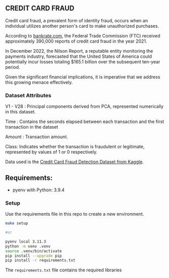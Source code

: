 ## CREDIT CARD FRAUD
Credit card fraud, a prevalent form of identity fraud, occurs when an individual utilizes another person's card to make unauthorized purchases.

According to [bankrate.com](https://www.bankrate.com/finance/credit-cards/credit-card-fraud-statistics/), the Federal Trade Commission (FTC) received approximately 390,000 reports of credit card fraud in the year 2021.

In December 2022, the Nilson Report, a reputable entity monitoring the payments industry, forecasted that the United States of America could potentially incur losses totaling $165.1 billion over the subsequent ten-year period.

Given the significant financial implications, it is imperative that we address this growing menace effectively.

### Dataset Attributes

V1 - V28 : Principal components derived from PCA, represented numerically in this dataset.

Time : Contains the seconds elapsed between each transaction and the first transaction in the dataset

Amount : Transaction amount.

Class: Indicates whether the transaction is fraudulent or legitimate, represented by values of 1 or 0 respectively.

Data used is the [Credit Card Fraud Detection Dataset from Kaggle](https://www.kaggle.com/datasets/mlg-ulb/creditcardfraud/data).

## Requirements:

- pyenv with Python: 3.9.4

### Setup

Use the requirements file in this repo to create a new environment.

```BASH
make setup

#or

pyenv local 3.11.3
python -m venv .venv
source .venv/bin/activate
pip install --upgrade pip
pip install -r requirements.txt
```

The `requirements.txt` file contains the required libraries 
